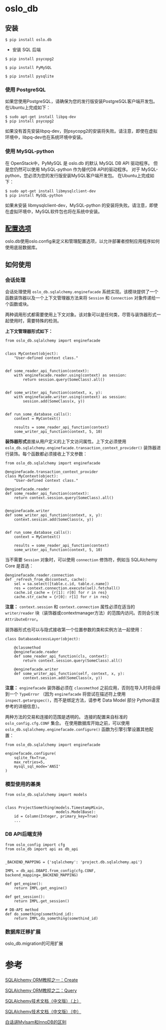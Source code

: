 # oslo_db

## 安装

```
$ pip install oslo.db
```

* 安装 SQL 后端

```
$ pip install psycopg2
```

```
$ pip install PyMySQL
```

```
$ pip install pysqlite
```

### 使用 PostgreSQL

如果您使用PostgreSQL，请确保为您的发行版安装PostgreSQL客户端开发包。在Ubuntu上完成如下：

```
$ sudo apt-get install libpq-dev
$ pip install psycopg2
```

如果没有首先安装libpq-dev，则psycopg2的安装将失败。请注意，即使在虚拟环境中，libpq-dev也在系统环境中安装。

### 使用 MySQL-python 

在 OpenStack中，PyMySQL 是 oslo.db 的默认 MySQL DB API 驱动程序。 但是您仍然可以使用 MySQL-python 作为替代DB API的驱动程序。 对于 MySQL-python，您必须为您的发行版安装MySQL客户端开发包。 在Ubuntu上完成如下：

```
$ sudo apt-get install libmysqlclient-dev
$ pip install MySQL-python
```

如果未安装 libmysqlclient-dev，MySQL-python 的安装将失败。请注意，即使在虚拟环境中，MySQL软件包也将在系统中安装。

## [配置选项](https://docs.openstack.org/developer/oslo.db/opts.html)

oslo.db使用oslo.config来定义和管理配置选项，以允许部署者控制应用程序如何使用底层数据库。

## 如何使用

### 会话处理

会话处理使用 `oslo_db.sqlalchemy.enginefacade` 系统实现。该模块提供了一个函数装饰器以及一个上下文管理器方法来将 `Session` 和 `Connection` 对象传递给一个函数或块。

两种调用形式都需要使用上下文对象。该对象可以是任何类，尽管与装饰器形式一起使用时，需要特殊的检测。

**上下文管理器形式如下：**

```
from oslo_db.sqlalchemy import enginefacade


class MyContext(object):
    "User-defined context class."


def some_reader_api_function(context):
    with enginefacade.reader.using(context) as session:
        return session.query(SomeClass).all()


def some_writer_api_function(context, x, y):
    with enginefacade.writer.using(context) as session:
        session.add(SomeClass(x, y))


def run_some_database_calls():
    context = MyContext()

    results = some_reader_api_function(context)
    some_writer_api_function(context, 5, 10)
```

**装饰器形式**直接从用户定义的上下文访问属性。上下文必须使用 `oslo_db.sqlalchemy.enginefacade.transaction_context_provider()` 装饰器进行装饰。每个函数都必须接收上下文参数：

```
from oslo_db.sqlalchemy import enginefacade

@enginefacade.transaction_context_provider
class MyContext(object):
    "User-defined context class."

@enginefacade.reader
def some_reader_api_function(context):
    return context.session.query(SomeClass).all()


@enginefacade.writer
def some_writer_api_function(context, x, y):
    context.session.add(SomeClass(x, y))


def run_some_database_calls():
    context = MyContext()

    results = some_reader_api_function(context)
    some_writer_api_function(context, 5, 10)
```

当不需要 `Session` 对象时，可以使用 `connection` 修饰符，例如当 SQLAlchemy Core 是首选：

```
@enginefacade.reader.connection
def _refresh_from_db(context, cache):
    sel = sa.select([table.c.id, table.c.name])
    res = context.connection.execute(sel).fetchall()
    cache.id_cache = {r[1]: r[0] for r in res}
    cache.str_cache = {r[0]: r[1] for r in res}
```

**注意：** `context.session` 和 `context.connection` 属性必须在适当的 `writer/reader` 块（装饰器或contextmanager方法）的范围内访问。否则会引发 `AttributeError`。

装饰器形式也可以与隐式接收第一个位置参数的类和实例方法一起使用：

```
class DatabaseAccessLayer(object):

    @classmethod
    @enginefacade.reader
    def some_reader_api_function(cls, context):
        return context.session.query(SomeClass).all()

    @enginefacade.writer
    def some_writer_api_function(self, context, x, y):
        context.session.add(SomeClass(x, y))
```

**注意：** `enginefacade` 装饰器必须在 `classmethod` 之前应用，否则在导入时将会得到一个 `TypeError` （因为 `enginefacade` 将尝试在描述符上使用 `inspect.getargspec()`，而不是绑定方法，请参考 Data Model 部分 Python语言参考的详细信息）。

两种方法的交易和连接的范围是透明的。 连接的配置来自标准的 `oslo_config.cfg.CONF` 集合。 在使用数据库开始之前，可以使用 `oslo_db.sqlalchemy.enginefacade.configure()` 函数为引擎引擎设置其他配置：

```
from oslo_db.sqlalchemy import enginefacade

enginefacade.configure(
    sqlite_fk=True,
    max_retries=5,
    mysql_sql_mode='ANSI'
)
```

### 模型使用的基类

```
from oslo_db.sqlalchemy import models


class ProjectSomething(models.TimestampMixin,
                       models.ModelBase):
    id = Column(Integer, primary_key=True)
    ...
```

### DB API后端支持

```
from oslo_config import cfg
from oslo_db import api as db_api


_BACKEND_MAPPING = {'sqlalchemy': 'project.db.sqlalchemy.api'}

IMPL = db_api.DBAPI.from_config(cfg.CONF, backend_mapping=_BACKEND_MAPPING)

def get_engine():
    return IMPL.get_engine()

def get_session():
    return IMPL.get_session()

# DB-API method
def do_something(somethind_id):
    return IMPL.do_something(somethind_id)
```

### 数据库迁移扩展

oslo_db.migration的可用扩展

# 参考

[SQLAlchemy ORM教程之一：Create](http://www.jianshu.com/p/0d234e14b5d3)

[SQLAlchemy ORM教程之二：Query](http://www.jianshu.com/p/8d085e2f2657)

[ SQLAlchemy技术文档（中文版）（上） ](http://www.cnblogs.com/iwangzc/p/4112078.html)

[ SQLAlchemy技术文档（中文版）（中） ](http://www.cnblogs.com/iwangzc/p/4114913.html)

[白话讲MyIsam和InnoDB的区别](http://www.dedecms.com/knowledge/data-base/mysql/2012/0819/7217.html)